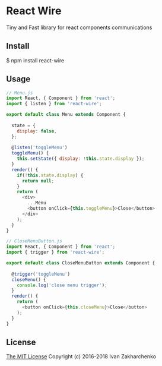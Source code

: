 React Wire
==================
Tiny and Fast library for react components communications

## Install
 $ npm install react-wire

## Usage

```javascript
// Menu.js
import React, { Component } from 'react';
import { listen } from 'react-wire';

export default class Menu extends Component {
  
  state = {
    display: false,
  };
  
  @listen('toggleMenu')
  toggleMenu() {
    this.setState({ display: !this.state.display });
  }
  render() {
    if(!this.state.display) {
      return null;
    }
    return (
      <div>
        ...Menu
        <button onClick={this.toggleMenu}>Close</button>
      </div>
    );
  }
}
```

```javascript
// CloseMenuButton.js
import React, { Component } from 'react';
import { trigger } from 'react-wire';

export default class CloseMenuButton extends Component {
  
  @trigger('toggleMenu')
  closeMenu() {
    console.log('close menu trigger');
  }
  render() {
    return (
      <button onClick={this.closeMenu}>Close</button>
    );
  }
}
```

## License
[The MIT License](http://opensource.org/licenses/MIT)
Copyright (c) 2016-2018 Ivan Zakharchenko